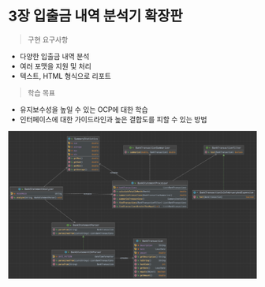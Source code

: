 # 3장 입출금 내역 분석기 확장판

> 구현 요구사항

- 다양한 입출금 내역 분석
- 여러 포맷을 지원 및 처리
- 텍스트, HTML 형식으로 리포트

> 학습 목표

- 유지보수성을 높일 수 있는 OCP에 대한 학습
- 인터페이스에 대한 가이드라인과 높은 결합도를 피할 수 있는 방법


![img.png](img.png)